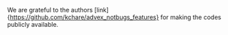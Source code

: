 We are grateful to the authors [link]{https://github.com/kchare/advex_notbugs_features} for making the codes publicly available.
